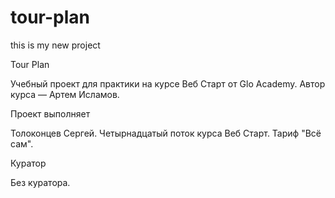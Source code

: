 # tour-plan

this is my new project

Tour Plan

Учебный проект для практики на курсе Веб Старт от Glo Academy. Автор курса — Артем Исламов.

Проект выполняет

Толоконцев Сергей. Четырнадцатый поток курса Веб Старт. Тариф "Всё сам".

Куратор

Без куратора.
